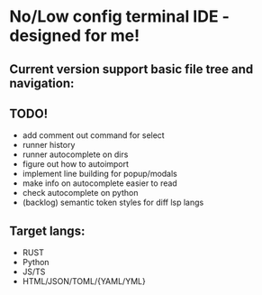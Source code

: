 # No/Low config terminal IDE - designed for me!

## Current version support basic file tree and navigation:
## TODO!
- add comment out command for select
- runner history
- runner autocomplete on dirs
- figure out how to autoimport
- implement line building for popup/modals
- make info on autocomplete easier to read
- check autocomplete on python
- (backlog) semantic token styles for diff lsp langs


## Target langs:
* RUST
* Python
* JS/TS
* HTML/JSON/TOML/{YAML/YML}